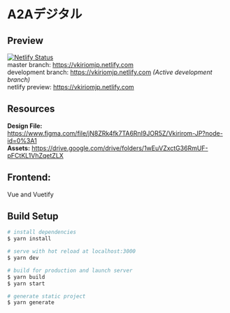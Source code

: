 # A2Aデジタル

## Preview 
[![Netlify Status](https://api.netlify.com/api/v1/badges/8c2c2e76-8b22-4c98-bf6f-3f0daa7434ab/deploy-status)](https://app.netlify.com/sites/vkiriomjp/deploys) <br>
master branch: https://vkiriomjp.netlify.com <br>
development branch: https://vkiriomjp.netlify.com *(Active development branch)*  
netlify preview: https://vkiriomjp.netlify.com

## Resources
**Design File:** https://www.figma.com/file/jN8ZRk4fk7TA6RnI9JOR5Z/Vkirirom-JP?node-id=0%3A1 <br>
**Assets:** https://drive.google.com/drive/folders/1wEuVZxctG36RmUF-pFCtKL1VhZqetZLX
## Frontend:
Vue and Vuetify

## Build Setup

``` bash
# install dependencies
$ yarn install

# serve with hot reload at localhost:3000
$ yarn dev

# build for production and launch server
$ yarn build
$ yarn start

# generate static project
$ yarn generate
```
